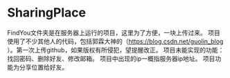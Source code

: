 # SharingPlace
FindYou文件夹是在服务器上运行的项目，这里为了方便，一块上传过来。
项目使用了不少其他人的代码，包括郭霖大神的（https://blog.csdn.net/guolin_blog ）。第一次上传github，如果版权有所侵犯，望提醒改正。
项目未能实现的功能：找回密码、删除好友、修改邮箱。
项目中出现的ip一概指服务器ip地址。
项目功能为分享位置给好友。
